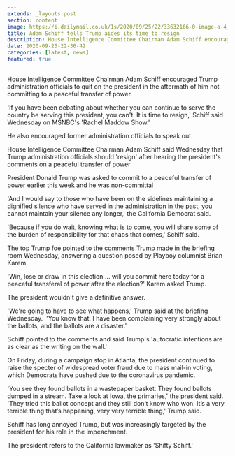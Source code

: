 ```yaml
---
extends: _layouts.post
section: content
image: https://i.dailymail.co.uk/1s/2020/09/25/22/33632166-0-image-a-4_1601069208205.jpg 
title: Adam Schiff tells Trump aides its time to resign 
description: House Intelligence Committee Chairman Adam Schiff encouraged Trump administration officials to quit on the president in the aftermath of him not committing to a peaceful transfer of power. 
date: 2020-09-25-22-36-42 
categories: [latest, news] 
featured: true 
--- 
```

House Intelligence Committee Chairman Adam Schiff encouraged Trump administration officials to quit on the president in the aftermath of him not committing to a peaceful transfer of power.  

'If you have been debating about whether you can continue to serve the country be serving this president, you can't. It is time to resign,' Schiff said Wednesday on MSNBC's 'Rachel Maddow Show.' 

He also encouraged former administration officials to speak out.  

House Intelligence Committee Chairman Adam Schiff said Wednesday that Trump administration officials should 'resign' after hearing the president's comments on a peaceful transfer of power 

President Donald Trump was asked to commit to a peaceful transfer of power earlier this week and he was non-committal 

'And I would say to those who have been on the sidelines maintaining a dignified silence who have served in the administration in the past, you cannot maintain your silence any longer,' the California Democrat said. 

'Because if you do wait, knowing what is to come, you will share some of the burden of responsibility for that chaos that comes,' Schiff said. 

The top Trump foe pointed to the comments Trump made in the briefing room Wednesday, answering a question posed by Playboy columnist Brian Karem.    

'Win, lose or draw in this election ... will you commit here today for a peaceful transferal of power after the election?' Karem asked Trump. 

The president wouldn't give a definitive answer.  

'We're going to have to see what happens,' Trump said at the briefing Wednesday.  'You know that. I have been complaining very strongly about the ballots, and the ballots are a disaster.' 

Schiff pointed to the comments and said Trump's 'autocratic intentions are as clear as the writing on the wall.'   

On Friday, during a campaign stop in Atlanta, the president continued to raise the specter of widespread voter fraud due to mass mail-in voting, which Democrats have pushed due to the coronavirus pandemic. 

'You see they found ballots in a wastepaper basket. They found ballots dumped in a stream. Take a look at Iowa, the primaries,' the president said. 'They tried this ballot concept and they still don’t know who won. It’s a very terrible thing that’s happening, very very terrible thing,' Trump said. 

Schiff has long annoyed Trump, but was increasingly targeted by the president for his role in the impeachment. 

The president refers to the California lawmaker as 'Shifty Schiff.'  

